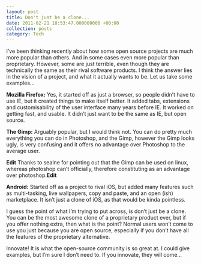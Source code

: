 ```yaml
---
layout: post
title: Don't just be a clone...
date: 2011-02-21 18:53:47.000000000 +00:00
collection: posts
category: Tech
---
```


I’ve been thinking recently about how some open source projects are much more popular than others. And in some cases even more popular than proprietary. However, some are just terrible, even though they are technically the same as their rival software products. I think the answer lies in the vision of a project, and what it actually wants to be. Let us take some examples…

**Mozilla Firefox:** Yes, it started off as just a browser, so people didn’t have to use IE, but it created things to make itself better. It added tabs, extensions and customisability of the user interface many years before IE. It worked on getting fast, and usable. It didn’t just want to be the same as IE, but open source.

**The Gimp:** Arguably popular, but I would think not. You can do pretty much everything you can do in Photoshop, and the Gimp, however the Gimp looks ugly, is very confusing and it offers no advantage over Photoshop to the average user.

**Edit** Thanks to sealne for pointing out that the Gimp can be used on linux, whereas photoshop can’t officially, therefore constituting as an advantage over photoshop.**Edit**

**Android:** Started off as a project to rival iOS, but added many features such as multi-tasking, live wallpapers, copy and paste, and an open (ish) marketplace. It isn’t just a clone of iOS, as that would be kinda pointless.

I guess the point of what I’m trying to put across, is don’t just be a clone. You can be the most awesome clone of a proprietary product ever, but if you offer nothing extra, then what is the point? Normal users won’t come to use you just because you are open source, especially if you don’t have all the features of the proprietary alternative.

Innovate! It is what the open-source community is so great at. I could give examples, but I’m sure I don’t need to. If you innovate, they will come…
